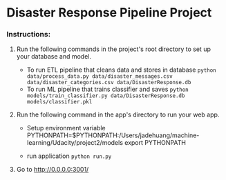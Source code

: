 # Disaster Response Pipeline Project 

### Instructions:
1. Run the following commands in the project's root directory to set up your database and model.

    - To run ETL pipeline that cleans data and stores in database
        `python data/process_data.py data/disaster_messages.csv data/disaster_categories.csv data/DisasterResponse.db`
    - To run ML pipeline that trains classifier and saves
        `python models/train_classifier.py data/DisasterResponse.db models/classifier.pkl`

2. Run the following command in the app's directory to run your web app.
    - Setup environment variable 
    PYTHONPATH=$PYTHONPATH:/Users/jadehuang/machine-learning/Udacity/project2/models
    export PYTHONPATH

    - run application 
    `python run.py`

3. Go to http://0.0.0.0:3001/
